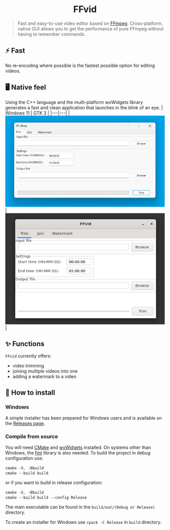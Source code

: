 <h1 align="center">FFvid</h1>

> Fast and easy-to-use video editor based on [FFmpeg](https://ffmpeg.org). Cross-platform, native GUI allows you to get the performance of pure FFmpeg without having to remember commands.

## ⚡ Fast
No re-encoding where possible is the fastest possible option for editing videos.

## 🖥️ Native feel
Using the C++ language and the multi-platform wxWidgets library generates a fast and clean application that launches in the blink of an eye.
| Windows 11 | GTK 3 |
|---|---|
| <img src="Screenshots/Windows.png" alt="Windows 11" width="512"/> | <img src="Screenshots/GTK3.png" alt="GTK 3" width="512"/> |

## ✨ Functions
`FFvid` currently offers:
- video trimming
- joining multiple videos into one
- adding a watermark to a video

## 🚀 How to install

### Windows
A simple installer has been prepared for Windows users and is available on the [Releases page](https://github.com/docentYT/FFvid/releases).

### Compile from source
You will need [CMake](https://cmake.org) and [wxWidgets](https://www.wxwidgets.org) installed. On systems other than Windows, the [fmt](https://fmt.dev) library is also needed. To build the project in debug configuration use:
```
cmake -S. -Bbuild
cmake --build build
```
or if you want to build in release configuration:
```
cmake -S. -Bbuild
cmake --build build --config Release
```
The main executable can be found in the `build/out/(Debug or Release)` directory.

To create an installer for Windows use `cpack -C Release` in `build` directory.

